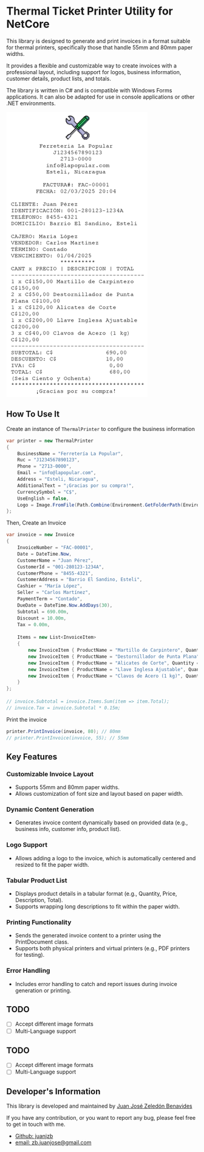 # Thermal Ticket Printer Utility for NetCore

This library is designed to generate and print invoices in a format suitable for thermal printers, specifically those that handle 55mm and 80mm paper widths.

It provides a flexible and customizable way to create invoices with a professional layout, including support for logos, business information, customer details, product lists, and totals.

The library is written in C# and is compatible with Windows Forms applications. It can also be adapted for use in console applications or other .NET environments.

![image 0](images/README/71617f7b6572c4b37414ea64b30c6f0a6d12edfbc1b51d0c18607ac73d4eac72.bmp)

## How To Use It

Create an instance of `ThermalPrinter` to configure the business information

```csharp
var printer = new ThermalPrinter
{
    BusinessName = "Ferretería La Popular",
    Ruc = "J1234567890123",
    Phone = "2713-0000",
    Email = "info@lapopular.com",
    Address = "Esteli, Nicaragua",
    AdditionalText = "¡Gracias por su compra!",
    CurrencySymbol = "C$",
    UseEnglish = false,
    Logo = Image.FromFile(Path.Combine(Environment.GetFolderPath(Environment.SpecialFolder.UserProfile), "Downloads", "logo.png"))
};
```

Then, Create an Invoice

```csharp
var invoice = new Invoice
{
    InvoiceNumber = "FAC-00001",
    Date = DateTime.Now,
    CustomerName = "Juan Pérez",
    CustomerId = "001-280123-1234A",
    CustomerPhone = "8455-4321",
    CustomerAddress = "Barrio El Sandino, Esteli",
    Cashier = "María López",
    Seller = "Carlos Martínez",
    PaymentTerm = "Contado",
    DueDate = DateTime.Now.AddDays(30),
    Subtotal = 690.00m,
    Discount = 10.00m,
    Tax = 0.00m,

    Items = new List<InvoiceItem>
    {
        new InvoiceItem { ProductName = "Martillo de Carpintero", Quantity = 1, Price = 150.00m },
        new InvoiceItem { ProductName = "Destornillador de Punta Plana", Quantity = 2, Price = 50.00m },
        new InvoiceItem { ProductName = "Alicates de Corte", Quantity = 1, Price = 120.00m },
        new InvoiceItem { ProductName = "Llave Inglesa Ajustable", Quantity = 1, Price = 200.00m },
        new InvoiceItem { ProductName = "Clavos de Acero (1 kg)", Quantity = 3, Price = 40.00m }
    }
};

// invoice.Subtotal = invoice.Items.Sum(item => item.Total);
// invoice.Tax = invoice.Subtotal * 0.15m;
```

Print the invoice

```csharp
printer.PrintInvoice(invoice, 80); // 80mm
// printer.PrintInvoice(invoice, 55); // 55mm
```

## Key Features

### Customizable Invoice Layout

- Supports 55mm and 80mm paper widths.
- Allows customization of font size and layout based on paper width.

### Dynamic Content Generation

- Generates invoice content dynamically based on provided data (e.g., business info, customer info, product list).

### Logo Support

- Allows adding a logo to the invoice, which is automatically centered and resized to fit the paper width.

### Tabular Product List

- Displays product details in a tabular format (e.g., Quantity, Price, Description, Total).
- Supports wrapping long descriptions to fit within the paper width.

### Printing Functionality

- Sends the generated invoice content to a printer using the PrintDocument class.
- Supports both physical printers and virtual printers (e.g., PDF printers for testing).

### Error Handling

- Includes error handling to catch and report issues during invoice generation or printing.

## TODO

- [ ] Accept different image formats
- [ ] Multi-Language support

## TODO

- [ ] Accept different image formats
- [ ] Multi-Language support

## Developer's Information

This library is developed and maintained by [Juan José Zeledón Benavides](https://www.linkedin.com/in/juanjzb/)

If you have any contribution, or you want to report any bug, please feel free to get in touch with me.

- [Github: juanjzb](https://github.com/juanjzb)
- [email: zb.juanjose@gmail.com](mailto:zb.juanjose@gmail.com)
